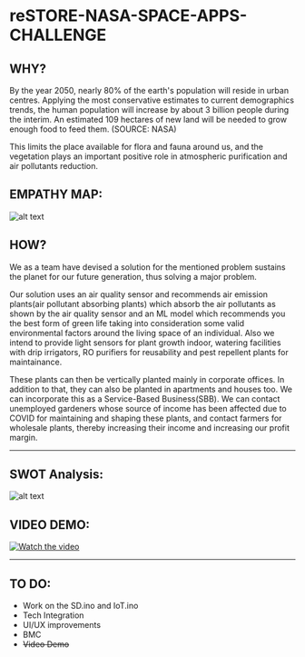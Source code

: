 # reSTORE-NASA-SPACE-APPS-CHALLENGE

## WHY?
By the year 2050, nearly 80% of the earth's population will reside in urban centres. Applying the most conservative estimates to current demographics trends, the human population will increase by about 3 billion people during the interim. An estimated 109 hectares of new land will be needed to grow enough food to feed them.  (SOURCE: NASA)

This limits the place available for flora and fauna around us, and the vegetation plays an important positive role in atmospheric purification and air pollutants reduction.

## EMPATHY MAP:
![alt text](https://cdn.discordapp.com/attachments/760089933784023040/761625346860122125/Empathy_Map.jpg)

## HOW?
We as a team have devised a solution for the mentioned problem sustains the planet for our future generation, thus solving a major problem.

Our solution uses an air quality sensor and recommends air emission plants(air pollutant absorbing plants) which absorb the air pollutants as shown by the air quality sensor and an ML model which recommends you the best form of green life taking into consideration some valid environmental factors around the living space of an individual. Also we intend to provide light sensors for plant growth indoor, watering facilities with drip irrigators, RO purifiers for reusability and pest repellent plants for maintainance. 

These plants can then be vertically planted mainly in corporate offices. In addition to that, they can also be planted in apartments and houses too. We can incorporate this as a Service-Based Business(SBB). We can contact unemployed gardeners whose source of income has been affected due to COVID for maintaining and shaping these plants, and contact farmers for wholesale plants, thereby increasing their income and increasing our profit margin.

<hr>

## SWOT Analysis:
![alt text](https://cdn.discordapp.com/attachments/760089933784023040/761980229706579978/SWOT.png)

## VIDEO DEMO:
[![Watch the video](https://i9.ytimg.com/vi_webp/dgqYahDZZFU/mqdefault.webp?sqp=CIjF5fsF&rs=AOn4CLCB1TG8Ga4X9apTEG9qkB55j20VqQ)](https://youtu.be/dgqYahDZZFU)

<hr>

## TO DO:
<ul>
  <li>Work on the SD.ino and IoT.ino</li>
  <li>Tech Integration</li>
  <li>UI/UX improvements</li>
  <li>BMC</li>
  <li><strike>Video Demo</strike></li>
</ul>
  
